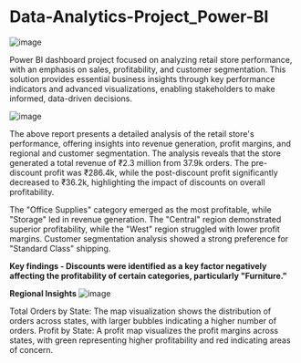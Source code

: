 # Data-Analytics-Project_Power-BI
![image](https://github.com/user-attachments/assets/8f3eb001-55df-4493-ac89-dc61a72b1ecf)

Power BI dashboard project focused on analyzing retail store performance, with an emphasis on sales, profitability, and customer segmentation. This solution provides essential business insights through key performance indicators and advanced visualizations, enabling stakeholders to make informed, data-driven decisions.

![image](https://github.com/user-attachments/assets/d8ac3ee6-2384-4f41-bc80-d6e28328a434)

The above report presents a detailed analysis of the retail store's performance, offering insights into revenue generation, profit margins, and regional and customer segmentation. The analysis reveals that the store generated a total revenue of ₹2.3 million from 37.9k orders. The pre-discount profit was ₹286.4k, while the post-discount profit significantly decreased to ₹36.2k, highlighting the impact of discounts on overall profitability.

The "Office Supplies" category emerged as the most profitable, while "Storage" led in revenue generation. The "Central" region demonstrated superior profitability, while the "West" region struggled with lower profit margins. Customer segmentation analysis showed a strong preference for "Standard Class" shipping.

**Key findings - Discounts were identified as a key factor negatively affecting the profitability of certain categories, particularly "Furniture."**

**Regional Insights**
![image](https://github.com/user-attachments/assets/4752a1cc-e667-4618-9c94-64fbd890dd7d)

Total Orders by State: The map visualization shows the distribution of orders across states, with larger bubbles indicating a higher number of orders.
Profit by State: A profit map visualizes the profit margins across states, with green representing higher profitability and red indicating areas of concern.


